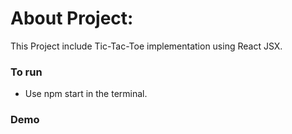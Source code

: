 # About Project:
This Project include Tic-Tac-Toe implementation using React JSX.

### To run
- Use npm start in the terminal.

### Demo



    
    






           